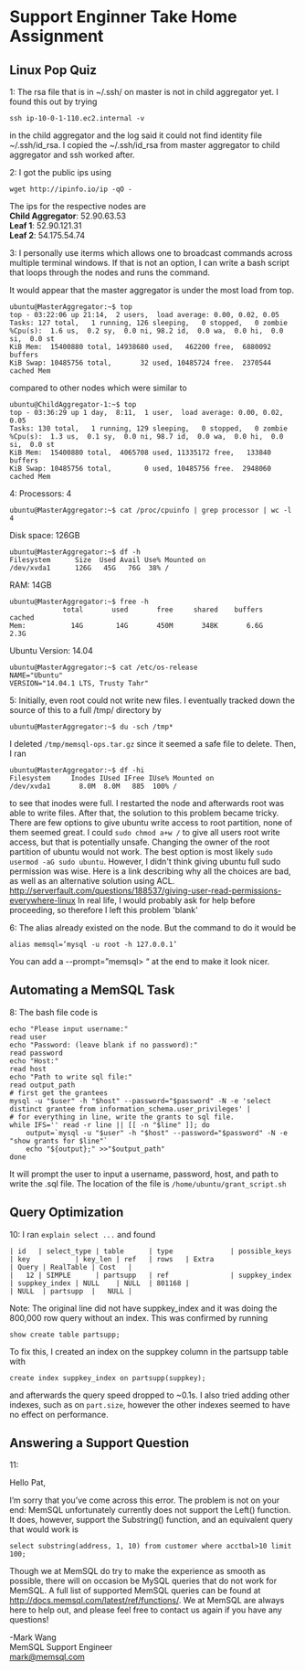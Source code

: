 # Support Enginner Take Home Assignment

## Linux Pop Quiz

1: The rsa file that is in ~/.ssh/ on master is not in child aggregator yet. I found this out by trying

    ssh ip-10-0-1-110.ec2.internal -v
  
in the child aggregator and the log said it could not find identity file ~/.ssh/id_rsa. I copied the ~/.ssh/id_rsa from master aggregator to child aggregator and ssh worked after.

2: I got the public ips using

    wget http://ipinfo.io/ip -qO -
    
The ips for the respective nodes are <br>
<b>Child Aggregator</b>: 52.90.63.53 <br>
<b>Leaf 1</b>: 52.90.121.31 <br>
<b>Leaf 2</b>: 54.175.54.74

3: I personally use iterms which allows one to broadcast commands across multiple terminal windows. If that is not an option, I can write a bash script that loops through the nodes and runs the command.

It would appear that the master aggregator is under the most load from top.
```
ubuntu@MasterAggregator:~$ top
top - 03:22:06 up 21:14,  2 users,  load average: 0.00, 0.02, 0.05
Tasks: 127 total,   1 running, 126 sleeping,   0 stopped,   0 zombie
%Cpu(s):  1.6 us,  0.2 sy,  0.0 ni, 98.2 id,  0.0 wa,  0.0 hi,  0.0 si,  0.0 st
KiB Mem:  15400880 total, 14938680 used,   462200 free,  6880092 buffers
KiB Swap: 10485756 total,       32 used, 10485724 free.  2370544 cached Mem
```

compared to other nodes which were similar to
```
ubuntu@ChildAggregator-1:~$ top
top - 03:36:29 up 1 day,  8:11,  1 user,  load average: 0.00, 0.02, 0.05
Tasks: 130 total,   1 running, 129 sleeping,   0 stopped,   0 zombie
%Cpu(s):  1.3 us,  0.1 sy,  0.0 ni, 98.7 id,  0.0 wa,  0.0 hi,  0.0 si,  0.0 st
KiB Mem:  15400880 total,  4065708 used, 11335172 free,   133840 buffers
KiB Swap: 10485756 total,        0 used, 10485756 free.  2948060 cached Mem
```

4: Processors: 4
```
ubuntu@MasterAggregator:~$ cat /proc/cpuinfo | grep processor | wc -l
4
```
Disk space: 126GB
```
ubuntu@MasterAggregator:~$ df -h
Filesystem      Size  Used Avail Use% Mounted on
/dev/xvda1      126G   45G   76G  38% /
```

RAM: 14GB
```
ubuntu@MasterAggregator:~$ free -h
             total       used       free     shared    buffers     cached
Mem:           14G        14G       450M       348K       6.6G       2.3G
```
Ubuntu Version: 14.04
```
ubuntu@MasterAggregator:~$ cat /etc/os-release
NAME="Ubuntu"
VERSION="14.04.1 LTS, Trusty Tahr"
```

5: Initially, even root could not write new files. I eventually tracked down the source of this to a full /tmp/ directory by

    ubuntu@MasterAggregator:~$ du -sch /tmp*

I deleted `/tmp/memsql-ops.tar.gz` since it seemed a safe file to delete. Then, I ran 
```
ubuntu@MasterAggregator:~$ df -hi
Filesystem     Inodes IUsed IFree IUse% Mounted on
/dev/xvda1       8.0M  8.0M   885  100% /
```
to see that inodes were full. I restarted the node and afterwards root was able to write files. After that, the solution to this problem became tricky. There are few options to give ubuntu write access to root partition, none of them seemed great.
I could `sudo chmod a+w /` to give all users root write access, but that is potentially unsafe.
Changing the owner of the root partition of ubuntu would not work. The best option is most likely `sudo usermod -aG sudo ubuntu`. 
However, I didn't think giving ubuntu full sudo permission was wise. Here is a link describing why all the choices are bad,
as well as an alternative solution using ACL.  http://serverfault.com/questions/188537/giving-user-read-permissions-everywhere-linux
In real life, I would probably ask for help before proceeding, so therefore I left this problem 'blank'

6: The alias already existed on the node. But the command to do it would be

    alias memsql=’mysql -u root -h 127.0.0.1’
    
You can add a --prompt=”memsql> “ at the end to make it look nicer.

## Automating a MemSQL Task

8: The bash file code is
```
echo "Please input username:"
read user
echo "Password: (leave blank if no password):"
read password
echo "Host:"
read host
echo "Path to write sql file:"
read output_path
# first get the grantees
mysql -u "$user" -h "$host" --password="$password" -N -e 'select distinct grantee from information_schema.user_privileges' |
# for everything in line, write the grants to sql file.
while IFS='' read -r line || [[ -n "$line" ]]; do
    output=`mysql -u "$user" -h "$host" --password="$password" -N -e "show grants for $line"`
    echo "${output};" >>"$output_path"
done
```
It will prompt the user to input a username, password, host, and path to write the .sql file. The location of the file is `/home/ubuntu/grant_script.sh`

## Query Optimization

10: I ran `explain select ...` and found
```
| id   | select_type | table      | type              | possible_keys         | key           | key_len | ref   | rows   | Extra                                     | Query | RealTable | Cost   |
|   12 | SIMPLE      | partsupp   | ref               | suppkey_index         | suppkey_index | NULL    | NULL  | 801168 |                                           | NULL  | partsupp  |   NULL |
```
Note: The original line did not have suppkey_index and it was doing the 800,000 row query without an index. This was confirmed by running

    show create table partsupp;
    
To fix this, I created an index on the suppkey column in the partsupp table with

    create index suppkey_index on partsupp(suppkey);
    
and afterwards the query speed dropped to ~0.1s. I also tried adding other indexes, such as on `part.size`, however the other indexes
seemed to have no effect on performance.

## Answering a Support Question

11:

Hello Pat,

I’m sorry that you’ve come across this error. The problem is not on your end: MemSQL unfortunately currently does not support the Left() function. It does, however, support the Substring() function, and an equivalent query that would work is

    select substring(address, 1, 10) from customer where acctbal>10 limit 100;

Though we at MemSQL do try to make the experience as smooth as possible, there will on occasion be MySQL queries that do not work for MemSQL. A full list of supported MemSQL queries can be found at http://docs.memsql.com/latest/ref/functions/. We at MemSQL are always here to help out, and please feel free to contact us again if you have any questions!

-Mark Wang <br>
MemSQL Support Engineer <br>
mark@memsql.com<br>
